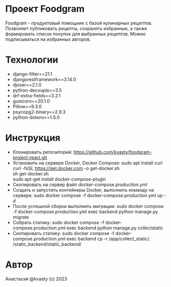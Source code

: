 # Проект Foodgram

Foodgram - продуктовый помощник с базой кулинарных рецептов. Позволяет публиковать рецепты, сохранять избранные, а также формировать список покупок для выбранных рецептов. Можно подписываться на избранных авторов.

# Технологии
- django-filter==21.1
- djangorestframework==3.14.0
- djoser==2.1.0
- python-decouple==3.5
- drf-extra-fields==3.2.1
- gunicorn==20.1.0
- Pillow==9.3.0
- psycopg2-binary==2.9.3
- python-dotenv==1.0.0

# Инструкция
- Клонировать репозиторий:
  https://github.com/kvasty/foodgram-project-react.git
- Установить на сервере Docker, Docker Compose:
  sudo apt install curl                                   
  curl -fsSL https://get.docker.com -o get-docker.sh      
  sh get-docker.sh                                        
  sudo apt-get install docker-compose-plugin              
- Скопировать на сервер файл docker-compose.production.yml
- Создать и запустить контейнеры Docker, выполнить команду на сервере:
  sudo docker compose -f docker-compose.production.yml up -d
- После успешной сборки выполнить миграции:
  sudo docker compose -f docker-compose.production.yml exec backend python manage.py migrate
- Собрать статику:
  sudo docker compose -f docker-compose.production.yml exec backend python manage.py collectstatic
- Скопировать статику:
  sudo docker compose -f docker-compose.production.yml exec backend cp -r /app/collect_static/. /static_backend/static_backend/

# Автор
Анастасия @kvasty (c) 2023
